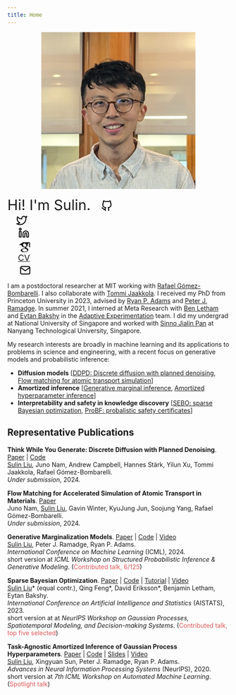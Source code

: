 ```yaml
---
title: Home
---
```

<p align="center">
<img src="/media/sulin_avatar.jpeg" width="350">
</p>

<span style="font-size:2.3em;"> Hi! I'm Sulin. </span>
<a href="https://github.com/liusulin" style="border:none; position:relative; top:3px; left: 15px;" target="_blank"> <img src="https://raw.githubusercontent.com/feathericons/feather/master/icons/github.svg" class="filter-light-blue" width="25" height="25"></a>         
<a href="https://twitter.com/su_lin_liu" style="border:none; position:relative; top:3px; left:20px;" target="_blank"> <img src="https://raw.githubusercontent.com/feathericons/feather/master/icons/twitter.svg" class="filter-light-blue" width="25" height="25"></a>        
<a href="https://www.linkedin.com/in/sulin-liu" style="border:none; position:relative; top:3px; left:25px;" target="_blank"> <img src="https://raw.githubusercontent.com/feathericons/feather/master/icons/linkedin.svg" class="filter-light-blue" width="25" height="25"></a>                                                                                                      
<a href="https://scholar.google.com/citations?user=s3NlgA4AAAAJ&hl=en" style="border:none; position:relative; left:24px; top:5px;" target="_blank"> <img src="/media/icons/google-scholar.svg" class="filter-light-blue" width="30" height="30"></a>                        
<a href="/files/cv.pdf" style="border:none; position:relative; left: 24px; top:-0.9px;"><span style="font-size:1.37em;"> CV </span></a>                                                                                             
<a href="mailto:sulinliu@mit.edu" style="border:none; position:relative; left:28px;top:3px; " target="_blank"> <img src="https://raw.githubusercontent.com/feathericons/feather/master/icons/mail.svg" class="filter-light-blue" width="25" height="25"></a> 

I am a postdoctoral researcher at MIT working with [Rafael Gómez-Bombarelli](https://gomezbombarelli.mit.edu/). I also collaborate with [Tommi Jaakkola](https://people.csail.mit.edu/tommi/). I received my PhD from Princeton University in 2023, advised by [Ryan P. Adams](https://www.cs.princeton.edu/~rpa/) and [Peter J. Ramadge](https://ee.princeton.edu/people/peter-j-ramadge/). In summer 2021, I interned at Meta Research with [Ben Letham](http://lethalletham.com/) and [Eytan Bakshy](https://eytan.github.io/) in the [Adaptive Experimentation](https://research.facebook.com/teams/central-applied-science/) team. I did my undergrad at National University of Singapore and worked with [Sinno Jialin Pan](https://personal.ntu.edu.sg/sinnopan/) at Nanyang Technological University, Singapore.


My research interests are broadly in machine learning and its applications to problems in science and engineering, with a recent focus on generative models and probabilistic inference:
 - **Diffusion models** [[DDPD: Discrete diffusion with planned denoising](https://arxiv.org/abs/2410.06264), [Flow matching for atomic transport simulation](https://arxiv.org/abs/2410.01464)]
 - **Amortized inference** [[Generative marginal inference](https://arxiv.org/abs/2310.12920), [Amortized hyperparameter inference](https://papers.nips.cc/paper/2020/hash/f52db9f7c0ae7017ee41f63c2a7353bc-Abstract.html)]
 - **Interpretability and safety in knowledge discovery** [[SEBO: sparse Bayesian optimization](https://arxiv.org/abs/2203.01900), [ProBF: probalistic safety certificates](https://arxiv.org/abs/2112.12210)]



## Representative Publications

**Think While You Generate: Discrete Diffusion with Planned Denoising**. [Paper](https://arxiv.org/abs/2410.06264) | [Code](https://github.com/liusulin/DDPD)\
<ins>Sulin Liu</ins>, Juno Nam, Andrew Campbell, Hannes Stärk, Yilun Xu, Tommi Jaakkola, Rafael Gómez-Bombarelli.\
*Under submission*, 2024.

**Flow Matching for Accelerated Simulation of Atomic Transport in Materials**. [Paper](https://arxiv.org/abs/2410.01464)\
Juno Nam, <ins>Sulin Liu</ins>, Gavin Winter, KyuJung Jun, Soojung Yang, Rafael Gómez-Bombarelli.\
*Under submission*, 2024.

**Generative Marginalization Models**. [Paper](https://arxiv.org/abs/2310.12920) | [Code](https://github.com/PrincetonLIPS/MaM) | [Video](https://icml.cc/virtual/2023/29185)\
<ins>Sulin Liu</ins>, Peter J. Ramadge, Ryan P. Adams.\
*International Conference on Machine Learning* (ICML), 2024.\
short version at *ICML Workshop on Structured Probabilistic
Inference & Generative Modeling*. (<span style="color:#E15759">Contributed talk, 6/125</span>)

**Sparse Bayesian Optimization**. [Paper](https://arxiv.org/abs/2203.01900) | [Code](https://github.com/facebookresearch/SparseBO) | [Tutorial](https://ax.dev/tutorials/sebo.html) | [Video](https://slideslive.com/38996665/sparse-bayesian-optimization?ref=search-presentations-sparse+bayesian)\
<ins>Sulin Liu</ins>\* (equal contr.), Qing Feng*, David Eriksson*, Benjamin Letham, Eytan Bakshy.\
*International Conference on Artificial Intelligence and Statistics* (AISTATS), 2023.\
short version at at *NeurIPS Workshop on Gaussian Processes, Spatiotemporal Modeling, and Decision-making Systems*. (<span style="color:#E15759">Contributed talk, top five selected</span>)


**Task-Agnostic Amortized Inference of Gaussian Process Hyperparameters**. [Paper](https://papers.nips.cc/paper/2020/hash/f52db9f7c0ae7017ee41f63c2a7353bc-Abstract.html) | [Code](https://github.com/PrincetonLIPS/AHGP) | [Slides](https://github.com/PrincetonLIPS/AHGP/blob/main/slides/AHGP_slides.pdf) | [Video](https://slideslive.com/38937035/taskagnostic-amortized-inference-of-gaussian-process-hyperparameters?ref=search-presentations-Task-Agnostic+Amortized+Inference+of+Gaussian+Process+Hyperparameters)\
<ins>Sulin Liu</ins>, Xingyuan Sun, Peter J. Ramadge, Ryan P. Adams.\
*Advances in Neural Information Processing Systems* (NeurIPS), 2020.\
short version at *7th ICML Workshop on Automated Machine Learning*. (<span style="color:#E15759">Spotlight talk</span>)